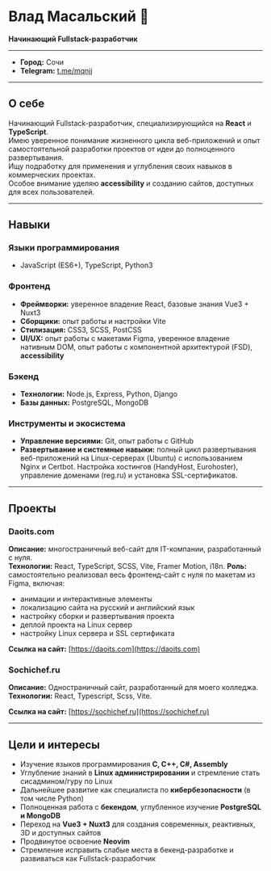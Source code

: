 # Влад Масальский 👋
**Начинающий Fullstack-разработчик**

---

- **Город:** Сочи
- **Telegram:** [t.me/mqnjj](https://t.me/mqnjj)

---

## О себе
Начинающий Fullstack-разработчик, специализирующийся на **React** и **TypeScript**.  
Имею уверенное понимание жизненного цикла веб-приложений и опыт самостоятельной разработки проектов от идеи до полноценного развертывания.  
Ищу подработку для применения и углубления своих навыков в коммерческих проектах.  
Особое внимание уделяю **accessibility** и созданию сайтов, доступных для всех пользователей.

---

## Навыки

### Языки программирования
- JavaScript (ES6+), TypeScript, Python3

### Фронтенд
- **Фреймворки:** уверенное владение React, базовые знания Vue3 + Nuxt3  
- **Сборщики:** опыт работы и настройки Vite  
- **Стилизация:** CSS3, SCSS, PostCSS  
- **UI/UX:** опыт работы с макетами Figma, уверенное владение нативным DOM, опыт работы с компонентной архитектурой (FSD), **accessibility**  

### Бэкенд
- **Технологии:** Node.js, Express, Python, Django  
- **Базы данных:** PostgreSQL, MongoDB  

### Инструменты и экосистема
- **Управление версиями:** Git, опыт работы с GitHub  
- **Развертывание и системные навыки:** полный цикл развертывания веб-приложений на Linux-серверах (Ubuntu) с использованием Nginx и Certbot. Настройка хостингов (HandyHost, Eurohoster), управление доменами (reg.ru) и установка SSL-сертификатов.  

---

## Проекты

### Daoits.com
**Описание:** многостраничный веб-сайт для IT-компании, разработанный с нуля.  
**Технологии:** React, TypeScript, SCSS, Vite, Framer Motion, i18n.
**Роль:** самостоятельно реализовал весь фронтенд-сайт с нуля по макетам из Figma, включая:  
- анимации и интерактивные элементы  
- локализацию сайта на русский и английский язык  
- настройку сборки и развертывания проекта  
- деплой проекта на Linux сервер  
- настройку Linux сервера и SSL сертификата  

**Ссылка на сайт:** [https://daoits.com](https://daoits.com)

### Sochichef.ru
**Описание:** Одностраничный сайт, разработанный для моего колледжа.
**Технологии:** React, Typescript, Scss, Vite.

**Ссылка на сайт:** [https://sochichef.ru](https://sochichef.ru)

---

## Цели и интересы
- Изучение языков программирования **C, C++, C#, Assembly**  
- Углубление знаний в **Linux администрировании** и стремление стать сисадмином/гуру по Linux  
- Дальнейшее развитие как специалиста по **кибербезопасности** (в том числе Python)  
- Полноценная работа с **бекендом**, углубленное изучение **PostgreSQL и MongoDB**  
- Переход на **Vue3 + Nuxt3** для создания современных, реактивных, 3D и доступных сайтов  
- Продвинутое освоение **Neovim**  
- Стремление исправить слабые места в бекенд-разработке и развиваться как Fullstack-разработчик  

